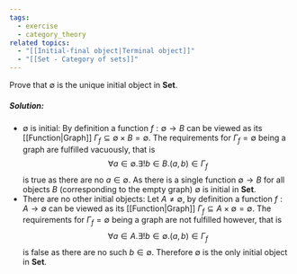 ```yaml
---
tags:
  - exercise
  - category_theory
related topics:
  - "[[Initial-final object|Terminal object]]"
  - "[[Set - Category of sets]]"
---
```

Prove that $\emptyset$ is the unique initial object in $\mathbf{Set}$.
##### Solution:
- $\emptyset$ is initial:
	By definition a function $f:\emptyset\to B$ can be viewed as its [[Function|Graph]] $\Gamma_f\subseteq \emptyset\times B=\emptyset$. The requirements for $\Gamma_f=\emptyset$ being a graph are fulfilled vacuously, that is$$
	\forall a\in\emptyset.\exists!b\in B.(a,b)\in\Gamma_f
	$$is true as there are no $a\in \emptyset$. As there is a single function $\emptyset\to B$ for all objects $B$ (corresponding to the empty graph) $\emptyset$ is initial in $\mathbf{Set}$.
- There are no other initial objects:
	Let $A\neq \emptyset$, by definition a function $f:A\to\emptyset$ can be viewed as its [[Function|Graph]] $\Gamma_f\subseteq A\times\emptyset=\emptyset$. The requirements for $\Gamma_f=\emptyset$ being a graph are not fulfilled however, that is$$
	\forall a\in A.\exists!b\in \emptyset.(a,b)\in\Gamma_f
	$$is false as there are no such $b\in\emptyset$. Therefore $\emptyset$ is the only initial object in $\mathbf{Set}$.